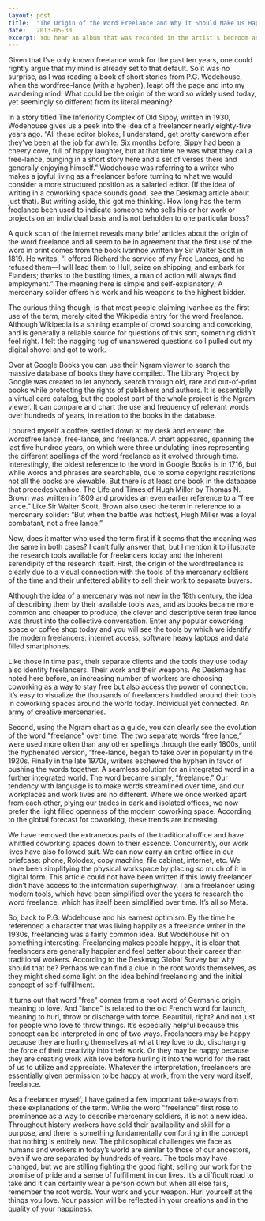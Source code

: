 ```yaml
---
layout: post
title:  "The Origin of the Word Freelance and Why it Should Make Us Happy"
date:   2013-05-30
excerpt: You hear an album that was recorded in the artist’s bedroom and think about self-determination and access to cheap technology. You see a film about pirates and think about organization and collaboration. And you work as freelancer and think about the origin of this term.
---
```

Given that I’ve only known freelance work for the past ten years, one could rightly argue that my mind is already set to that default. So it was no surprise, as I was reading a book of short stories from P.G. Wodehouse, when the wordfree-lance (with a hyphen), leapt off the page and into my wandering mind. What could be the origin of the word so widely used today, yet seemingly so different from its literal meaning?

In a story titled The Inferiority Complex of Old Sippy, written in 1930, Wodehouse gives us a peek into the idea of a freelancer nearly eighty-five years ago. “All these editor blokes, I understand, get pretty careworn after they’ve been at the job for awhile. Six months before, Sippy had been a cheery cove, full of happy laughter, but at that time he was what they call a free-lance, bunging in a short story here and a set of verses there and generally enjoying himself.” Wodehouse was referring to a writer who makes a joyful living as a freelancer before turning to what we would consider a more structured position as a salaried editor. (If the idea of writing in a coworking space sounds good, see the Deskmag article about just that). But writing aside, this got me thinking. How long has the term freelance been used to indicate someone who sells his or her work or projects on an individual basis and is not beholden to one particular boss?

A quick scan of the internet reveals many brief articles about the origin of the word freelance and all seem to be in agreement that the first use of the word in print comes from the book Ivanhoe written by Sir Walter Scott in 1819. He writes, “I offered Richard the service of my Free Lances, and he refused them—I will lead them to Hull, seize on shipping, and embark for Flanders; thanks to the bustling times, a man of action will always find employment.” The meaning here is simple and self-explanatory; A mercenary solider offers his work and his weapons to the highest bidder.

The curious thing though, is that most people claiming Ivanhoe as the first use of the term, merely cited the Wikipedia entry for the word freelance. Although Wikipedia is a shining example of crowd sourcing and coworking, and is generally a reliable source for questions of this sort, something didn’t feel right. I felt the nagging tug of unanswered questions so I pulled out my digital shovel and got to work.

Over at Google Books you can use their Ngram viewer to search the massive database of books they have compiled. The Library Project by Google was created to let anybody search through old, rare and out-of-print books while protecting the rights of publishers and authors. It is essentially a virtual card catalog, but the coolest part of the whole project is the Ngram viewer. It can compare and chart the use and frequency of relevant words over hundreds of years, in relation to the books in the database.

I poured myself a coffee, settled down at my desk and entered the wordsfree lance, free-lance, and freelance. A chart appeared, spanning the last five hundred years, on which were three undulating lines representing the different spellings of the word freelance as it evolved through time. Interestingly, the oldest reference to the word in Google Books is in 1716, but while words and phrases are searchable, due to some copyright restrictions not all the books are viewable. But there is at least one book in the database that precedesIvanhoe. The Life and Times of Hugh Miller by Thomas N. Brown was written in 1809 and provides an even earlier reference to a “free lance.” Like Sir Walter Scott, Brown also used the term in reference to a mercenary solider: “But when the battle was hottest, Hugh Miller was a loyal combatant, not a free lance.”

Now, does it matter who used the term first if it seems that the meaning was the same in both cases? I can’t fully answer that, but I mention it to illustrate the research tools available for freelancers today and the inherent serendipity of the research itself. First, the origin of the wordfreelance is clearly due to a visual connection with the tools of the mercenary soldiers of the time and their unfettered ability to sell their work to separate buyers.

Although the idea of a mercenary was not new in the 18th century, the idea of describing them by their available tools was, and as books became more common and cheaper to produce, the clever and descriptive term free lance was thrust into the collective conversation. Enter any popular coworking space or coffee shop today and you will see the tools by which we identify the modern freelancers: internet access, software heavy laptops and data filled smartphones.

Like those in time past, their separate clients and the tools they use today also identify freelancers. Their work and their weapons. As Deskmag has noted here before, an increasing number of workers are choosing coworking as a way to stay free but also access the power of connection. It’s easy to visualize the thousands of freelancers huddled around their tools in coworking spaces around the world today. Individual yet connected. An army of creative mercenaries.

Second, using the Ngram chart as a guide, you can clearly see the evolution of the word "freelance" over time. The two separate words “free lance,” were used more often than any other spellings through the early 1800s, until the hyphenated version, “free-lance, began to take over in popularity in the 1920s. Finally in the late 1970s, writers eschewed the hyphen in favor of pushing the words together. A seamless solution for an integrated word in a further integrated world. The word became simply, “freelance.” Our tendency with language is to make words streamlined over time, and our workplaces and work lives are no different. Where we once worked apart from each other, plying our trades in dark and isolated offices, we now prefer the light filled openness of the modern coworking space. According to the global forecast for coworking, these trends are increasing.

We have removed the extraneous parts of the traditional office and have whittled coworking spaces down to their essence. Concurrently, our work lives have also followed suit. We can now carry an entire office in our briefcase: phone, Rolodex, copy machine, file cabinet, internet, etc. We have been simplifying the physical workspace by placing so much of it in digital form. This article could not have been written if this lowly freelancer didn’t have access to the information superhighway. I am a freelancer using modern tools, which have been simplified over the years to research the word freelance, which has itself been simplified over time. It’s all so Meta.

So, back to P.G. Wodehouse and his earnest optimism. By the time he referenced a character that was living happily as a freelance writer in the 1930s, freelancing was a fairly common idea. But Wodehouse hit on something interesting. Freelancing makes people happy., it is clear that freelancers are generally happier and feel better about their career than traditional workers. According to the Deskmag Global Survey but why should that be? Perhaps we can find a clue in the root words themselves, as they might shed some light on the idea behind freelancing and the initial concept of self-fulfillment.

It turns out that word "free" comes from a root word of Germanic origin, meaning to love. And "lance" is related to the old French word for launch, meaning to hurl, throw or discharge with force. Beautiful, right? And not just for people who love to throw things. It’s especially helpful because this concept can be interpreted in one of two ways. Freelancers may be happy because they are hurling themselves at what they love to do, discharging the force of their creativity into their work. Or they may be happy because they are creating work with love before hurling it into the world for the rest of us to utilize and appreciate. Whatever the interpretation, freelancers are essentially given permission to be happy at work, from the very word itself, freelance.

As a freelancer myself, I have gained a few important take-aways from these explanations of the term. While the word "freelance" first rose to prominence as a way to describe mercenary soldiers, it is not a new idea. Throughout history workers have sold their availability and skill for a purpose, and there is something fundamentally comforting in the concept that nothing is entirely new. The philosophical challenges we face as humans and workers in today’s world are similar to those of our ancestors, even if we are separated by hundreds of years. The tools may have changed, but we are stilling fighting the good fight, selling our work for the promise of pride and a sense of fulfillment in our lives. It’s a difficult road to take and it can certainly wear a person down but when all else fails, remember the root words. Your work and your weapon. Hurl yourself at the things you love. Your passion will be reflected in your creations and in the quality of your happiness.

